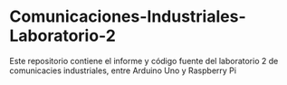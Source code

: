 # Comunicaciones-Industriales-Laboratorio-2
Este repositorio contiene el informe y código fuente del laboratorio 2 de comunicacies industriales, entre Arduino Uno y Raspberry Pi
